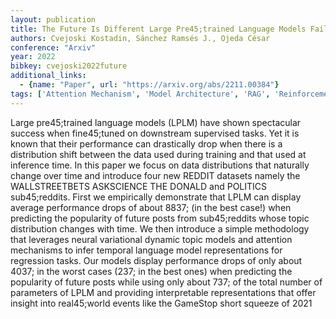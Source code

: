 ```yaml
---
layout: publication
title: The Future Is Different Large Pre45;trained Language Models Fail In Prediction Tasks
authors: Cvejoski Kostadin, Sánchez Ramsés J., Ojeda César
conference: "Arxiv"
year: 2022
bibkey: cvejoski2022future
additional_links:
  - {name: "Paper", url: "https://arxiv.org/abs/2211.00384"}
tags: ['Attention Mechanism', 'Model Architecture', 'RAG', 'Reinforcement Learning', 'Training Techniques', 'Transformer']
---
```

Large pre45;trained language models (LPLM) have shown spectacular success when fine45;tuned on downstream supervised tasks. Yet it is known that their performance can drastically drop when there is a distribution shift between the data used during training and that used at inference time. In this paper we focus on data distributions that naturally change over time and introduce four new REDDIT datasets namely the WALLSTREETBETS ASKSCIENCE THE DONALD and POLITICS sub45;reddits. First we empirically demonstrate that LPLM can display average performance drops of about 8837; (in the best case!) when predicting the popularity of future posts from sub45;reddits whose topic distribution changes with time. We then introduce a simple methodology that leverages neural variational dynamic topic models and attention mechanisms to infer temporal language model representations for regression tasks. Our models display performance drops of only about 4037; in the worst cases (237; in the best ones) when predicting the popularity of future posts while using only about 737; of the total number of parameters of LPLM and providing interpretable representations that offer insight into real45;world events like the GameStop short squeeze of 2021

